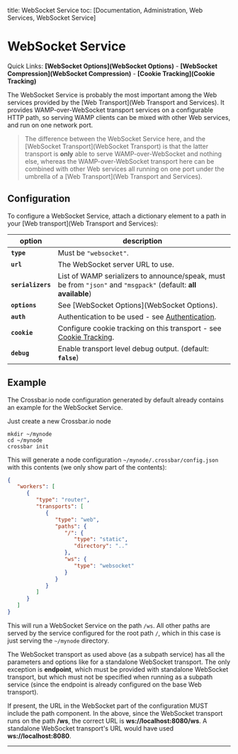 title: WebSocket Service
toc: [Documentation, Administration, Web Services, WebSocket Service]

# WebSocket Service

Quick Links: **[WebSocket Options](WebSocket Options)** - **[WebSocket Compression](WebSocket Compression)** - **[Cookie Tracking](Cookie Tracking)**

The WebSocket Service is probably the most important among the Web services provided by the [Web Transport](Web Transport and Services). It provides WAMP-over-WebSocket transport services on a configurable HTTP path, so serving WAMP clients can be mixed with other Web services, and run on one network port.

> The difference between the WebSocket Service here, and the [WebSocket Transport](WebSocket Transport) is that the latter transport is **only** able to serve WAMP-over-WebSocket and nothing else, whereas the WAMP-over-WebSocket transport here can be combined with other Web services all running on one port under the umbrella of a [Web Transport](Web Transport and Services).

## Configuration

To configure a WebSocket Service, attach a dictionary element to a path in your [Web transport](Web Transport and Services):

option | description
---|---
**`type`** | Must be `"websocket"`.
**`url`** | The WebSocket server URL to use.
**`serializers`** | List of WAMP serializers to announce/speak, must be from `"json"` and `"msgpack"` (default: **all available**)
**`options`** | See [WebSocket Options](WebSocket Options).
**`auth`** | Authentication to be used - see [Authentication](Authentication).
**`cookie`** | Configure cookie tracking on this transport - see [Cookie Tracking](Cookie-Tracking).
**`debug`** | Enable transport level debug output. (default: **`false`**)

## Example

The Crossbar.io node configuration generated by default already contains an example for the WebSocket Service.

Just create a new Crossbar.io node

    mkdir ~/mynode
    cd ~/mynode
    crossbar init

This will generate a node configuration `~/mynode/.crossbar/config.json` with this contents (we only show part of the contents):

```json
{
   "workers": [
      {
         "type": "router",
         "transports": [
            {
               "type": "web",
               "paths": {
                  "/": {
                     "type": "static",
                     "directory": ".."
                  },
                  "ws": {
                     "type": "websocket"
                  }
               }
            }
         ]
      }
   ]
}
```

This will run a WebSocket Service on the path `/ws`. All other paths are served by the service configured for the root path `/`, which in this case is just serving the `~/mynode` directory.

The WebSocket transport as used above (as a subpath service) has all the parameters and options like for a standalone WebSocket transport. The only exception is **endpoint**, which must be provided with standalone WebSocket transport, but which must not be specified when running as a subpath service (since the endpoint is already configured on the base Web transport).

If present, the URL in the WebSocket part of the configuration MUST include the path component. In the above, since the WebSocket transport runs on the path **/ws**, the correct URL is **ws://localhost:8080/ws**. A standalone WebSocket transport's URL would have used **ws://localhost:8080**.

---

